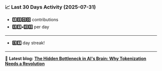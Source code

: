 <!--START_STATS-->
### 📈 Last 30 Days Activity (2025-07-31)  
- **1️⃣5️⃣4️⃣0️⃣** contributions  
- **5️⃣1️⃣•3️⃣3️⃣** per day
---
- **6️⃣1️⃣** day streak!
---
📝 **Latest blog:** [**The Hidden Bottleneck in AI's Brain: Why Tokenization Needs a Revolution**](https://andriak.com/blog/tokenization-revolution)
<!--END_STATS-->
